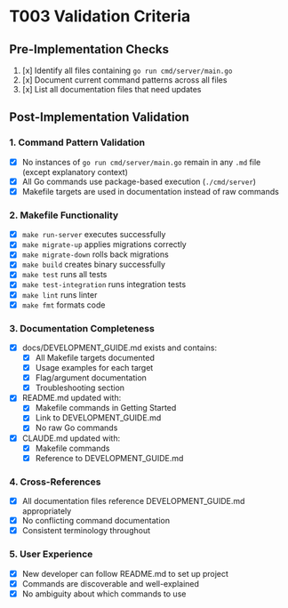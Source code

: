 # T003 Validation Criteria

## Pre-Implementation Checks
1. [x] Identify all files containing `go run cmd/server/main.go`
2. [x] Document current command patterns across all files
3. [x] List all documentation files that need updates

## Post-Implementation Validation

### 1. Command Pattern Validation
- [x] No instances of `go run cmd/server/main.go` remain in any `.md` file (except explanatory context)
- [x] All Go commands use package-based execution (`./cmd/server`)
- [x] Makefile targets are used in documentation instead of raw commands

### 2. Makefile Functionality
- [x] `make run-server` executes successfully
- [x] `make migrate-up` applies migrations correctly
- [x] `make migrate-down` rolls back migrations
- [x] `make build` creates binary successfully
- [x] `make test` runs all tests
- [x] `make test-integration` runs integration tests
- [x] `make lint` runs linter
- [x] `make fmt` formats code

### 3. Documentation Completeness
- [x] docs/DEVELOPMENT_GUIDE.md exists and contains:
  - [x] All Makefile targets documented
  - [x] Usage examples for each target
  - [x] Flag/argument documentation
  - [x] Troubleshooting section
- [x] README.md updated with:
  - [x] Makefile commands in Getting Started
  - [x] Link to DEVELOPMENT_GUIDE.md
  - [x] No raw Go commands
- [x] CLAUDE.md updated with:
  - [x] Makefile commands
  - [x] Reference to DEVELOPMENT_GUIDE.md

### 4. Cross-References
- [x] All documentation files reference DEVELOPMENT_GUIDE.md appropriately
- [x] No conflicting command documentation
- [x] Consistent terminology throughout

### 5. User Experience
- [x] New developer can follow README.md to set up project
- [x] Commands are discoverable and well-explained
- [x] No ambiguity about which commands to use
